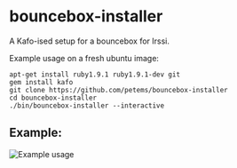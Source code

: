 bouncebox-installer
===================

A Kafo-ised setup for a bouncebox for Irssi.

Example usage on a fresh ubuntu image:
```
apt-get install ruby1.9.1 ruby1.9.1-dev git
gem install kafo
git clone https://github.com/petems/bouncebox-installer
cd bouncebox-installer
./bin/bouncebox-installer --interactive
```

## Example: 

![Example usage](http://i.imgur.com/JiDseNC.gif)
